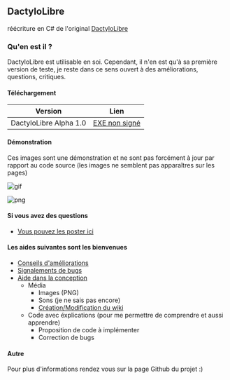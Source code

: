 ## DactyloLibre
réécriture en C# de l'original [DactyloLibre](https://github.com/spoutnik911/DactyloLibre)

### Qu'en est il ?
DactyloLibre est utilisable en soi. Cependant, il n'en est qu'à sa première version de teste, je reste dans ce sens ouvert à des améliorations, questions, critiques.

#### Téléchargement
 | Version                  | Lien                                                                                                              |
 |  ----------------------- | ----------------------------------------------------------------------------------------------------------------- |
 | DactyloLibre Alpha 1.0   | [EXE non signé](https://github.com/spoutnik911/DactyloLibre-CsharpVersion/releases/download/1.0/DactyloLibre.exe) |

#### Démonstration
Ces images sont une démonstration et ne sont pas forcément à jour par rapport au code source (les images ne semblent pas apparaîtres sur les pages)

![gif](https://github.com/spoutnik911/DactyloLibre-CsharpVersion/tree/master/demo/demo.gif)

![png](https://github.com/spoutnik911/DactyloLibre-CsharpVersion/tree/master/demo/demo.png)

#### Si vous avez des questions
- [Vous pouvez les poster ici](https://github.com/spoutnik911/DactyloLibre-CsharpVersion/labels/question)

#### Les aides suivantes sont les bienvenues
* [Conseils d'améliorations](https://github.com/spoutnik911/DactyloLibre-CsharpVersion/labels/enhancement)
* [Signalements de bugs](https://github.com/spoutnik911/DactyloLibre-CsharpVersion/labels/bug)
* [Aide dans la conception](https://github.com/spoutnik911/DactyloLibre-CsharpVersion/pulls)
  * Média
    * Images (PNG)
    * Sons (je ne sais pas encore)
    * [Création/Modification du wiki](https://github.com/spoutnik911/DactyloLibre-CsharpVersion/wiki)
  * Code avec éxplications (pour me permettre de comprendre et aussi apprendre)
    * Proposition de code à implémenter
    * Correction de bugs

#### Autre
Pour plus d'informations rendez vous sur la page Github du projet :)
